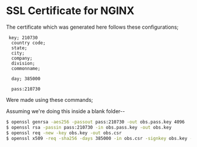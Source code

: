 # SSL Certificate for NGINX

The certificate which was generated here follows these configurations;

```
 key; 210730
  country code; 
  state; 
  city; 
  company; 
  division; 
  commonname; 

  day; 385000

  pass:210730
```

Were made using these commands;

Assuming we're doing this inside a blank folder--

```bash
$ openssl genrsa -aes256 -passout pass:210730 -out obs.pass.key 4096
$ openssl rsa -passin pass:210730 -in obs.pass.key -out obs.key
$ openssl req -new -key obs.key -out obs.csr  
$ openssl x509 -req -sha256 -days 385000 -in obs.csr -signkey obs.key -out obs.crt
```
